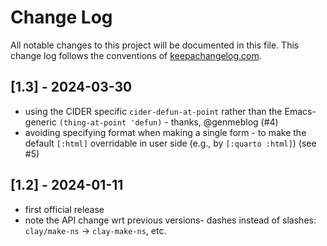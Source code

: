 # Change Log
All notable changes to this project will be documented in this file. This change log follows the conventions of [keepachangelog.com](http://keepachangelog.com/).

## [1.3] - 2024-03-30
- using the CIDER specific `cider-defun-at-point` rather than the Emacs-generic `(thing-at-point 'defun)` - thanks, @genmeblog (#4)
- avoiding specifying format when making a single form - to make the default `[:html]` overridable in user side (e.g., by `[:quarto :html]`) (see #5)

## [1.2] - 2024-01-11
- first official release
- note the API change wrt previous versions- dashes instead of slashes: `clay/make-ns` -> `clay-make-ns`, etc.
